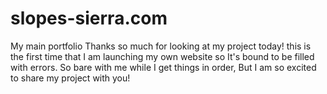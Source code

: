 # slopes-sierra.com
My main portfolio
Thanks so much for looking at my project today! this is the first time that I am launching my own website so It's bound to be filled with errors. So bare with me while I get things in order, But I am so excited to share my project with you!